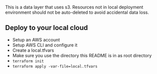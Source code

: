 This is a data layer that uses s3.
Resources not in local deployment environment should not be auto-deleted to avoid accidental data loss.

## Deploy to your local cloud

- Setup an AWS account
- Setup AWS CLI and configure it
- Create a local.tfvars
- Make sure you use the directory this README is in as root directory
- `terraform init`
- `terraform apply -var-file=local.tfvars`